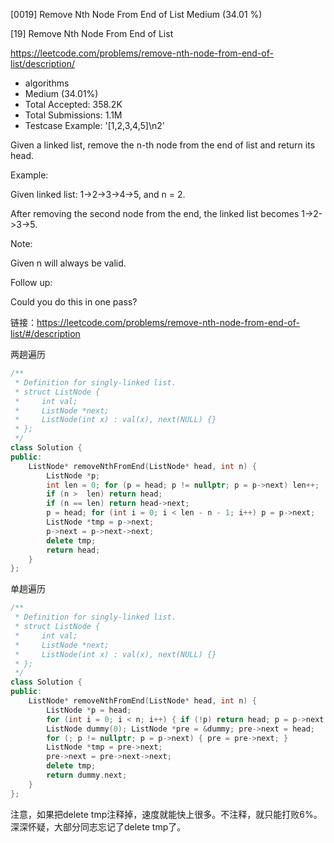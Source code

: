 [0019] Remove Nth Node From End of List                             Medium (34.01 %)

<!--front-->	
[19] Remove Nth Node From End of List  

https://leetcode.com/problems/remove-nth-node-from-end-of-list/description/

* algorithms
* Medium (34.01%)
* Total Accepted:    358.2K
* Total Submissions: 1.1M
* Testcase Example:  '[1,2,3,4,5]\n2'

Given a linked list, remove the n-th node from the end of list and return its head.

Example:


Given linked list: 1->2->3->4->5, and n = 2.

After removing the second node from the end, the linked list becomes 1->2->3->5.


Note:

Given n will always be valid.

Follow up:

Could you do this in one pass?






<!--back-->

链接：https://leetcode.com/problems/remove-nth-node-from-end-of-list/#/description

两趟遍历

```cpp
/**
 * Definition for singly-linked list.
 * struct ListNode {
 *     int val;
 *     ListNode *next;
 *     ListNode(int x) : val(x), next(NULL) {}
 * };
 */
class Solution {
public:
    ListNode* removeNthFromEnd(ListNode* head, int n) {
        ListNode *p;
        int len = 0; for (p = head; p != nullptr; p = p->next) len++;
        if (n >  len) return head;
        if (n == len) return head->next;
        p = head; for (int i = 0; i < len - n - 1; i++) p = p->next;
        ListNode *tmp = p->next;
        p->next = p->next->next;
        delete tmp;
        return head;
    }
};
```

单趟遍历

```cpp
/**
 * Definition for singly-linked list.
 * struct ListNode {
 *     int val;
 *     ListNode *next;
 *     ListNode(int x) : val(x), next(NULL) {}
 * };
 */
class Solution {
public:
    ListNode* removeNthFromEnd(ListNode* head, int n) {
        ListNode *p = head;
        for (int i = 0; i < n; i++) { if (!p) return head; p = p->next; }
        ListNode dummy(0); ListNode *pre = &dummy; pre->next = head;
        for (; p != nullptr; p = p->next) { pre = pre->next; }
        ListNode *tmp = pre->next;
        pre->next = pre->next->next;
        delete tmp;
        return dummy.next;
    }
};
```

注意，如果把delete tmp注释掉，速度就能快上很多。不注释，就只能打败6%。深深怀疑，大部分同志忘记了delete tmp了。


